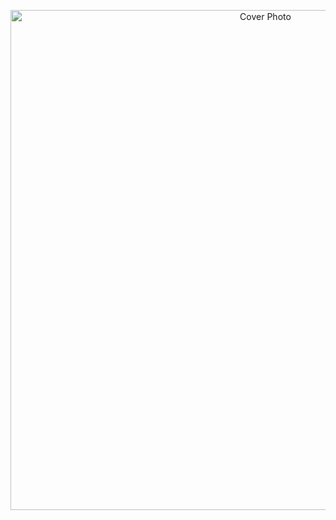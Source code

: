 <p align="center">
  <img src="https://raw.githubusercontent.com/SANDUN55/SANDUN55/main/FilmFlix(3).png" alt="Cover Photo" width="800">
</p>
